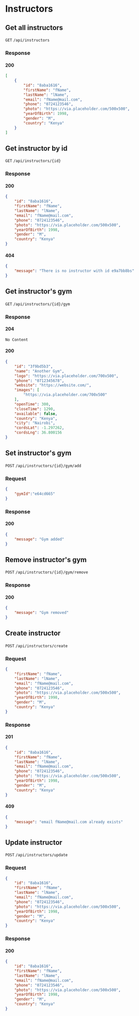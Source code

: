 # Instructors

## Get all instructors

`GET` `/api/instructors`

### Response
#### 200
```Json
[
    {
        "id": "8aba1616",
        "firstName": "fName",
        "lastName": "lName",
        "email": "fName@mail.com",
        "phone": "0724123546",
        "photo": "https://via.placeholder.com/500x500",
        "yearOfBirth": 1998,
        "gender": "M",
        "country": "Kenya"
    }
]
```

## Get instructor by id

`GET` `/api/instructors/{id}`

### Response
#### 200
```Json
{
    "id": "8aba1616",
    "firstName": "fName",
    "lastName": "lName",
    "email": "fName@mail.com",
    "phone": "0724123546",
    "photo": "https://via.placeholder.com/500x500",
    "yearOfBirth": 1998,
    "gender": "M",
    "country": "Kenya"
}
```
#### 404
```Json
{
    "message": "There is no instructor with id e9a7bb8bs"
}
```
## Get instructor's gym

`GET` `/api/instructors/{id}/gym`

### Response
#### 204
```
No Content
```
#### 200
```Json
{
    "id": "3f9bd5b3",
    "name": "Another Gym",
    "logo": "https://via.placeholder.com/700x500",
    "phone": "0712345678",
    "website": "https://website.com/",
    "images": [
        "https://via.placeholder.com/700x500"
    ],
    "openTime": 300,
    "closeTime": 1290,
    "available": false,
    "country": "Kenya",
    "city": "Nairobi",
    "cordsLat": -1.297262,
    "cordsLng": 36.800156
}
```

## Set instructor's gym

`POST` `/api/instructors/{id}/gym/add`

### Request

```Json
{
	"gymId":"e64cd665"
}
```

### Response
#### 200
```Json
{
    "message": "Gym added"
}
```

## Remove instructor's gym

`POST` `/api/instructors/{id}/gym/remove`

### Response
#### 200
```Json
{
    "message": "Gym removed"
}
```

## Create instructor

`POST` `/api/instructors/create`

### Request

```Json
{
    "firstName": "fName",
    "lastName": "lName",
    "email": "fName@mail.com",
    "phone": "0724123546",
    "photo": "https://via.placeholder.com/500x500",
    "yearOfBirth": 1998,
    "gender": "M",
    "country": "Kenya"
}
```

### Response
#### 201
```Json
{
    "id": "8aba1616",
    "firstName": "fName",
    "lastName": "lName",
    "email": "fName@mail.com",
    "phone": "0724123546",
    "photo": "https://via.placeholder.com/500x500",
    "yearOfBirth": 1998,
    "gender": "M",
    "country": "Kenya"
}
```
#### 409
```Json
{
    "message": "email fName@mail.com already exists"
}
```
## Update instructor

`POST` `/api/instructors/update`

### Request

```Json
{
    "id": "8aba1616",
    "firstName": "fName",
    "lastName": "lName",
    "email": "fName@mail.com",
    "phone": "0724123546",
    "photo": "https://via.placeholder.com/500x500",
    "yearOfBirth": 1998,
    "gender": "M",
    "country": "Kenya"
}
```

### Response
#### 200
```Json
{
    "id": "8aba1616",
    "firstName": "fName",
    "lastName": "lName",
    "email": "fName@mail.com",
    "phone": "0724123546",
    "photo": "https://via.placeholder.com/500x500",
    "yearOfBirth": 1998,
    "gender": "M",
    "country": "Kenya"
}
```
